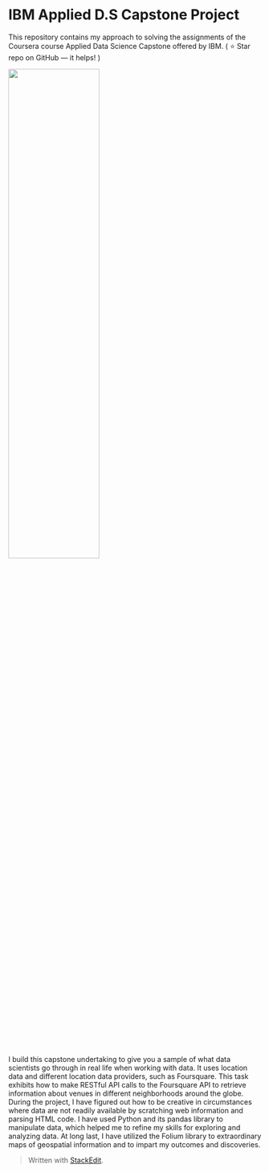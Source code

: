 # IBM Applied D.S Capstone Project
This repository contains my approach to solving the assignments of the Coursera course Applied Data Science Capstone offered by IBM. ( ⭐️ Star repo on GitHub — it helps! )

<img src="https://d3njjcbhbojbot.cloudfront.net/api/utilities/v1/imageproxy/https://d15cw65ipctsrr.cloudfront.net/8b/61b3208e9411e8bd0e199d89262fda/Applied_Data_Science.png" height="50%" width="60%" align="center">
 
I build this capstone undertaking to give you a sample of what data scientists go through in real life when working with data. It uses location data and different location data providers, such as Foursquare. This task exhibits how to make RESTful API calls to the Foursquare API to retrieve information about venues in different neighborhoods around the globe. During the project, I have figured out how to be creative in circumstances where data are not readily available by scratching web information and parsing HTML code. I have used Python and its pandas library to manipulate data, which helped me to refine my skills for exploring and analyzing data. At long last, I have utilized the Folium library to extraordinary maps of geospatial information and to impart my outcomes and discoveries.

> Written with [StackEdit](https://stackedit.io/).
